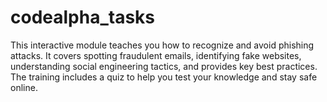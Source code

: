 # codealpha_tasks
This interactive module teaches you how to recognize and avoid phishing attacks. It covers spotting fraudulent emails, identifying fake websites, understanding social engineering tactics, and provides key best practices. The training includes a quiz to help you test your knowledge and stay safe online.

